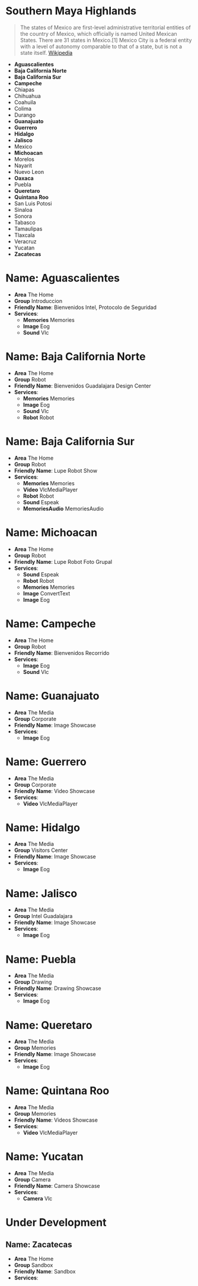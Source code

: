 # Southern Maya Highlands

> The states of Mexico are first-level administrative territorial entities of the country of Mexico, which officially is named United Mexican States. There are 31 states in Mexico.\[1\] Mexico City is a federal entity with a level of autonomy comparable to that of a state, but is not a state itself. [Wikipedia](https://en.wikipedia.org/wiki/States_of_Mexico)

* **Aguascalientes**
* **Baja California Norte**
* **Baja California Sur**
* **Campeche**
* Chiapas
* Chihuahua
* Coahuila
* Colima
* Durango
* **Guanajuato**
* **Guerrero**
* __Hidalgo__
* __Jalisco__
* Mexico
* **Michoacan**
* Morelos
* Nayarit
* Nuevo Leon
* __Oaxaca__
* Puebla
* **Queretaro**
* **Quintana Roo**
* San Luis Potosi
* Sinaloa
* Sonora
* Tabasco
* Tamaulipas
* Tlaxcala
* Veracruz
* Yucatan
* **Zacatecas**

# Name: Aguascalientes

* **Area** The Home
* **Group** Introduccion
* **Friendly Name**: Bienvenidos Intel, Protocolo de Seguridad
* **Services**:
  * **Memories** Memories
  * **Image** Eog
  * **Sound** Vlc

# Name: Baja California Norte

* **Area** The Home
* **Group** Robot
* **Friendly Name**: Bienvenidos Guadalajara Design Center
* **Services**:
  * **Memories** Memories
  * **Image** Eog
  * **Sound** Vlc
  * **Robot** Robot

# Name: Baja California Sur

* **Area** The Home
* **Group** Robot
* **Friendly Name**: Lupe Robot Show
* **Services**:
  * **Memories** Memories
  * **Video** VlcMediaPlayer
  * **Robot** Robot
  * **Sound** Espeak
  * **MemoriesAudio** MemoriesAudio

# Name: Michoacan

* **Area** The Home
* **Group** Robot
* **Friendly Name**: Lupe Robot Foto Grupal
* **Services**:
  * **Sound** Espeak
  * **Robot** Robot
  * **Memories** Memories
  * **Image** ConvertText
  * **Image** Eog

# Name: Campeche

* **Area** The Home
* **Group** Robot
* **Friendly Name**: Bienvenidos Recorrido
* **Services**:
  * **Image** Eog
  * **Sound** Vlc

# Name: Guanajuato

* **Area** The Media
* **Group** Corporate
* **Friendly Name**: Image Showcase
* **Services**:
  * **Image** Eog

# Name: Guerrero

* **Area** The Media
* **Group** Corporate
* **Friendly Name**: Video Showcase
* **Services**:
  * **Video** VlcMediaPlayer

# Name: Hidalgo

* **Area** The Media
* **Group** Visitors Center
* **Friendly Name**: Image Showcase
* **Services**:
  * **Image** Eog

# Name: Jalisco

* **Area** The Media
* **Group** Intel Guadalajara
* **Friendly Name**: Image Showcase
* **Services**:
  * **Image** Eog

# Name: Puebla

* **Area** The Media
* **Group** Drawing
* **Friendly Name**: Drawing Showcase
* **Services**:
  * **Image** Eog

# Name: Queretaro

* **Area** The Media
* **Group** Memories
* **Friendly Name**: Image Showcase
* **Services**:
  * **Image** Eog

# Name: Quintana Roo

* **Area** The Media
* **Group** Memories
* **Friendly Name**: Videos Showcase
* **Services**:
  * **Video** VlcMediaPlayer

# Name: Yucatan

* **Area** The Media
* **Group** Camera
* **Friendly Name**: Camera Showcase
* **Services**:
  * **Camera** Vlc

# Under Development

## Name: Zacatecas

* **Area** The Home
* **Group** Sandbox
* **Friendly Name**: Sandbox
* **Services**:

